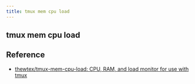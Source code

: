 ```yaml
---
title: tmux mem cpu load
---
```


## tmux mem cpu load


## Reference
* [thewtex/tmux-mem-cpu-load: CPU, RAM, and load monitor for use with tmux](https://github.com/thewtex/tmux-mem-cpu-load)
